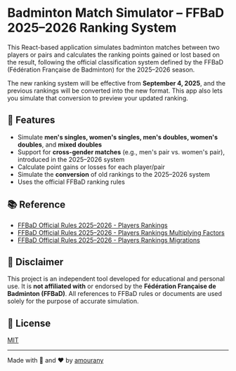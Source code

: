 # Badminton Match Simulator – FFBaD 2025–2026 Ranking System

This React-based application simulates badminton matches between two players or pairs and calculates the ranking points gained or lost based on the result, following the official classification system defined by the FFBaD (Fédération Française de Badminton) for the 2025–2026 season.

The new ranking system will be effective from **September 4, 2025**, and the previous rankings will be converted into the new format. This app also lets you simulate that conversion to preview your updated ranking.

## 🚀 Features

- Simulate **men's singles, women's singles, men's doubles, women's doubles**, and **mixed doubles**
- Support for **cross-gender matches** (e.g., men's pair vs. women's pair), introduced in the 2025–2026 system
- Calculate point gains or losses for each player/pair
- Simulate the **conversion** of old rankings to the 2025–2026 system
- Uses the official FFBaD ranking rules

## 📚 Reference

- [FFBaD Official Rules 2025–2026 - Players Rankings](https://gdb.ffbad.org/2025-2026/Src/GDB-03/GUI03.06_VS_ReglementClassement.pdf)
- [FFBaD Official Rules 2025–2026 - Players Rankings Multiplying Factors](https://gdb.ffbad.org/2025-2026/Src/GDB-03/GUI03.06A01_VS_CoefficientsUtilisesCalculClassement.pdf)
- [FFBaD Official Rules 2025–2026 - Players Rankings Migrations](https://gdb.ffbad.org/2025-2026/Src/GDB-03/GUI03.06A03_VS_TransitionDesClassements.pdf)

## 📢 Disclaimer

This project is an independent tool developed for educational and personal use. It is **not affiliated with** or endorsed by the **Fédération Française de Badminton (FFBaD)**. All references to FFBaD rules or documents are used solely for the purpose of accurate simulation.

## 📄 License

[MIT](LICENSE)

---

Made with 🏸 and ❤️ by [amourany](https://github.com/amourany)

